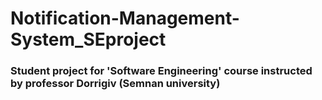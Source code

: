 # Notification-Management-System_SEproject
### Student project for 'Software Engineering' course instructed by professor Dorrigiv (Semnan university)
